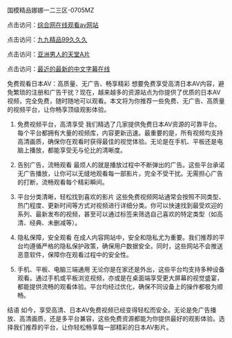 
国模精品娜娜一二三区-0705MZ

点击访问：<a href="https://heiliaoxwd5i8.pages.dev">综合网在线观看av网站</a>

点击访问：<a href="https://heiliaowt0d7p.pages.dev">九九精品99久久久</a>

点击访问：<a href="https://heiliaoga6s9v.pages.dev">亚洲男人的天堂A片</a>

点击访问：<a href="https://heiliaoow5kzm.pages.dev">最近的最新的中文字幕在线</a>


免费观看日本AV：高质量、无广告、畅享精彩
想要免费享受高清日本AV内容，避免繁琐的注册和广告干扰？现在，越来越多的资源站点为你提供了优质的日本AV视频，完全免费，随时随地可以观看。本文将为你推荐一些免费、无广告、高质量的视频平台，让你畅享顶级观影体验。

1. 免费视频平台，高清享受
我们精选了几家提供免费日本AV资源的可靠平台。每个平台都拥有大量的视频库，内容更新迅速。最重要的是，所有视频均支持高清画质，确保你在观看时获得最佳的视觉体验。无论是在手机、平板还是电脑上播放，都能享受无与伦比的清晰度。

2. 告别广告，流畅观看
最烦人的就是播放过程中不断弹出的广告。这些平台承诺无广告播放，让你可以无缝地观看每一部影片，完全不受干扰。无需担心广告的打断，流畅观看每个精彩瞬间。

3. 平台分类清晰，轻松找到喜欢的影片
这些免费视频网站通常会按照不同类型、热门程度、更新时间等方式对视频进行详细分类。你可以快速找到最受欢迎的系列、最新发布的视频，甚至可以通过标签来筛选自己喜欢的特定类型（如高清、经典、未删减等）。

4. 隐私保障，安全观看
在成人内容网站中，安全和隐私尤为重要。我们推荐的平台均遵循严格的隐私保护政策，确保用户数据安全。同时，这些网站不会推送恶意软件，保障你在观看过程中的安全性。

5. 手机、平板、电脑三端通用
无论你是在家还是外出，这些平台均支持多种设备观看。通过手机或平板浏览视频，亦或是在桌面端享受更大屏幕的视觉盛宴，都能提供流畅的观看体验。平台均经过优化，确保不同设备上的操作都极为顺畅。

结语
如今，享受高清、日本AV免费视频已经变得轻松而安全。无论是免广告播放、高清画质，还是多平台兼容，这些免费资源都能为你提供最好的观影体验。选择我们推荐的平台，让你轻松畅享每一部精彩的日本AV影片。






<span style="display:none;">[Canonical link](  ）</span>
